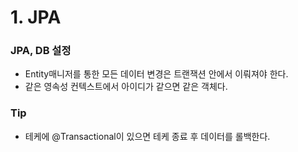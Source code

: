 # 1. JPA
### JPA, DB 설정
+ Entity매니저를 통한 모든 데이터 변경은 트랜잭션 안에서 이뤄져야 한다.
+ 같은 영속성 컨텍스트에서 아이디가 같으면 같은 객체다.

### Tip
+ 테케에 @Transactional이 있으면 테케 종료 후 데이터를 롤백한다.